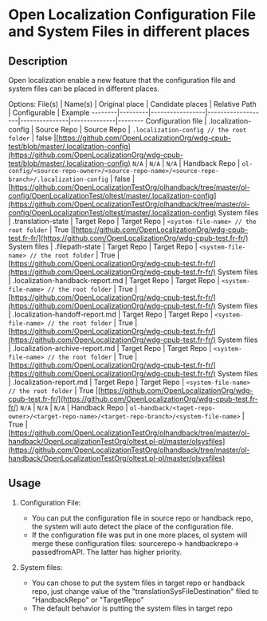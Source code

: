 # Open Localization Configuration File and System Files in different places

## Description

Open localization enable a new feature that the configuration file and system files can be placed in different places.

Options:
File(s) | Name(s) |	Original place	| Candidate places	| Relative Path	| Configurable | Example
--------|---------|-----------------|-------------------|---------------|--------------|--------
Configuration file | .localization-config | Source Repo | Source Repo | `.localization-config // the root folder`	| false  |[https://github.com/OpenLocalizationOrg/wdg-cpub-test/blob/master/.localization-config](https://github.com/OpenLocalizationOrg/wdg-cpub-test/blob/master/.localization-config)
`N/A` | `N/A` | `N/A` | Handback Repo | `ol-config/<source-repo-owner>/<source-repo-name>/<source-repo-branch>/.localization-config` | false |	[https://github.com/OpenLocalizationTestOrg/olhandback/tree/master/ol-config/OpenLocalizationTest/oltest/master/.localization-config](https://github.com/OpenLocalizationTestOrg/olhandback/tree/master/ol-config/OpenLocalizationTest/oltest/master/.localization-config)
System files | .translation-state |	Target Repo | Target Repo	 | `<system-file-name> // the root folder`  |	True	 |[https://github.com/OpenLocalizationOrg/wdg-cpub-test.fr-fr/](https://github.com/OpenLocalizationOrg/wdg-cpub-test.fr-fr/)
System files | .filepath-state | Target Repo | Target Repo	 | `<system-file-name> // the root folder`  |	True	 |[https://github.com/OpenLocalizationOrg/wdg-cpub-test.fr-fr/](https://github.com/OpenLocalizationOrg/wdg-cpub-test.fr-fr/)
System files | .localization-handback-report.md | Target Repo  | Target Repo	 | `<system-file-name> // the root folder`  |	True	 |[https://github.com/OpenLocalizationOrg/wdg-cpub-test.fr-fr/](https://github.com/OpenLocalizationOrg/wdg-cpub-test.fr-fr/)
System files | .localization-handoff-report.md |	Target Repo	| Target Repo	 | `<system-file-name> // the root folder`  |	True	 |[https://github.com/OpenLocalizationOrg/wdg-cpub-test.fr-fr/](https://github.com/OpenLocalizationOrg/wdg-cpub-test.fr-fr/)
System files | .localization-archive-report.md |	Target Repo | Target Repo	 | `<system-file-name> // the root folder`  |	True	 |[https://github.com/OpenLocalizationOrg/wdg-cpub-test.fr-fr/](https://github.com/OpenLocalizationOrg/wdg-cpub-test.fr-fr/)
System files | .localization-report.md |	Target Repo | Target Repo	 | `<system-file-name> // the root folder`  |	True	 |[https://github.com/OpenLocalizationOrg/wdg-cpub-test.fr-fr/](https://github.com/OpenLocalizationOrg/wdg-cpub-test.fr-fr/)
`N/A` | `N/A` | `N/A` | Handback Repo |	`ol-handback/<taget-repo-owner>/<target-repo-name>/<target-repo-branch>/<system-file-name>` |	True |	[https://github.com/OpenLocalizationTestOrg/olhandback/tree/master/ol-handback/OpenLocalizationTestOrg/oltest.pl-pl/master/olsysfiles](https://github.com/OpenLocalizationTestOrg/olhandback/tree/master/ol-handback/OpenLocalizationTestOrg/oltest.pl-pl/master/olsysfiles)

## Usage
1. Configuration File:
    * You can put the configuration file in source repo or handback repo, the system will auto detect the place of the configuration file.
	* If the configuration file was put in one more places, ol system will merge these configuration files: sourcerepo-> handbackrepo-> passedfromAPI. The latter has higher priority.
		
2. System files:
    * You can chose to put the system files in target repo or handback repo, just change value of the "translationSysFileDestination" filed to "HandbackRepo" or "TargetRepo"
	* The default behavior is putting the system files in target repo

